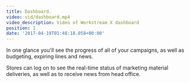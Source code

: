 ```yaml
---
title: Dashboard.
video: vid/dashboard.mp4
video_description: Video of Workstream X dashboard
position: 1
date: '2017-04-19T01:48:18.058+00:00'
---
```


In one glance you'll see the progress of all of your campaigns, as well as budgeting, expiring lines and news.

Stores can log on to see the real-time status of marketing material deliveries, as well as to receive news from head office.
